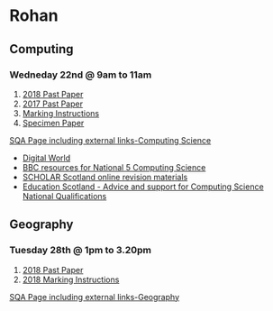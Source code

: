 # Rohan

## Computing
### Wedneday 22nd @ 9am to 11am

1. [2018 Past Paper](docs/N5_Computing-Science_QP_2018.pdf)
2. [2017 Past Paper](docs/N5_Computing-Science_QP_2017.pdf)
3. [Marking Instructions](docs/N5_Computing-Science_mi_2018markingInstructions.pdf)
4. [Specimen Paper](docs/ComputingScienceSQPRN5Specimen.pdf)

[SQA Page including external links-Computing Science](https://www.sqa.org.uk/sqa/48477.html)

- [Digital World](https://www.digitalworld.net)
- [BBC resources for National 5 Computing Science](https://www.bbc.com/bitesize/subjects/zfs3kqt)
- [SCHOLAR Scotland online revision materials](https://scholar.hw.ac.uk/index.html)
- [Education Scotland - Advice and support for Computing Science National Qualifications](https://education.gov.scot/nationalqualifications/resources#k=owstaxIdNQResourceSubject:Computing%20Science*)




## Geography
### Tuesday 28th @ 1pm to 3.20pm

1. [2018 Past Paper]()
2. [2018 Marking Instructions]()






[SQA Page including external links-Geography](https://www.sqa.org.uk/sqa/47446.html)






